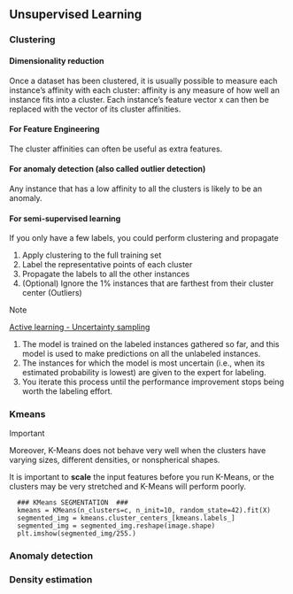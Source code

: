 ## Unsupervised Learning

### Clustering
#### Dimensionality reduction
Once a dataset has been clustered, it is usually possible to measure each instance’s affinity with each cluster: affinity is any measure of how well an instance fits into a cluster. 
Each instance’s feature vector x can then be replaced with the vector of its cluster affinities.

#### For Feature Engineering
The cluster affinities can often be useful as extra features.

#### For anomaly detection (also called outlier detection)
Any instance that has a low affinity to all the clusters is likely to be an anomaly.

#### For semi-supervised learning
If you only have a few labels, you could perform clustering and propagate
1) Apply clustering to the full training set
2) Label the representative points of each cluster
3) Propagate the labels to all the other instances
4) (Optional) Ignore the 1% instances that are farthest from their cluster center (Outliers)

>[!NOTE]
> <ins> Active learning - Uncertainty sampling </ins>
> 1. The model is trained on the labeled instances gathered so far, and this model is used to make predictions on all the unlabeled
instances.
> 2. The instances for which the model is most uncertain (i.e., when its
estimated probability is lowest) are given to the expert for labeling.
> 3. You iterate this process until the performance improvement stops
being worth the labeling effort.

### Kmeans
> [!IMPORTANT]
> Moreover, K-Means does not behave very well when the clusters have varying sizes, different densities, or nonspherical
shapes.
>
>  It is important to **scale** the input features before you run K-Means, or the clusters may
be very stretched and K-Means will perform poorly.
```
  ### KMeans SEGMENTATION  ###
  kmeans = KMeans(n_clusters=c, n_init=10, random_state=42).fit(X)
  segmented_img = kmeans.cluster_centers_[kmeans.labels_]
  segmented_img = segmented_img.reshape(image.shape)
  plt.imshow(segmented_img/255.)
```

### Anomaly detection

### Density estimation
